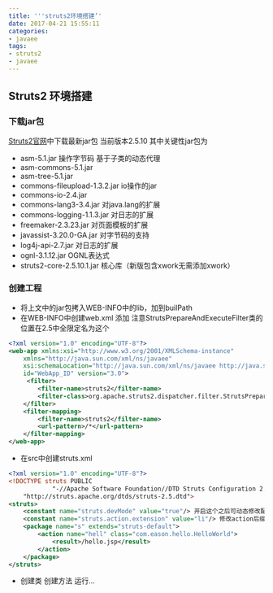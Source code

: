 ```yaml
---
title: '''struts2环境搭建’'
date: 2017-04-21 15:55:11
categories:
- javaee
tags:
- struts2
- javaee
---
```

## Struts2 环境搭建
### 下载jar包
[Struts2官网](https://struts.apache.org/)中下载最新jar包 当前版本2.5.10
其中关键性jar包为
* asm-5.1.jar 操作字节码 基于子类的动态代理
* asm-commons-5.1.jar
* asm-tree-5.1.jar
* commons-fileupload-1.3.2.jar  io操作的jar
* commons-io-2.4.jar
* commons-lang3-3.4.jar   对java.lang的扩展
* commons-logging-1.1.3.jar 对日志的扩展
* freemaker-2.3.23.jar 对页面模板的扩展
* javassist-3.20.0-GA.jar  对字节码的支持
* log4j-api-2.7.jar 对日志的扩展
* ognl-3.1.12.jar OGNL表达式
* struts2-core-2.5.10.1.jar 核心库（新版包含xwork无需添加xwork）

### 创建工程
* 将上文中的jar包拷入WEB-INFO中的lib，加到builPath
* 在WEB-INFO中创建web.xml 添加 注意StrutsPrepareAndExecuteFilter类的位置在2.5中全限定名为这个
```xml
<?xml version="1.0" encoding="UTF-8"?>
<web-app xmlns:xsi="http://www.w3.org/2001/XMLSchema-instance"
	xmlns="http://java.sun.com/xml/ns/javaee"
	xsi:schemaLocation="http://java.sun.com/xml/ns/javaee http://java.sun.com/xml/ns/javaee/web-app_3_0.xsd"
	id="WebApp_ID" version="3.0">
	 <filter>
        <filter-name>struts2</filter-name>
        <filter-class>org.apache.struts2.dispatcher.filter.StrutsPrepareAndExecuteFilter</filter-class>
    </filter>
    <filter-mapping>
        <filter-name>struts2</filter-name>
        <url-pattern>/*</url-pattern>
    </filter-mapping>
</web-app>
```
* 在src中创建struts.xml
```xml
<?xml version="1.0" encoding="UTF-8"?>    
<!DOCTYPE struts PUBLIC    
            "-//Apache Software Foundation//DTD Struts Configuration 2.5//EN"    
    "http://struts.apache.org/dtds/struts-2.5.dtd">
<struts>
	<constant name="struts.devMode" value="true"/> 开启这个之后可动态修改配置
	<constant name="struts.action.extension" value="li"/> 修改action后缀
	<package name="s" extends="struts-default">
		<action name="hell" class="com.eason.hello.HelloWorld">
			<result>/hello.jsp</result>
		</action>
	</package>
</struts>
```
* 创建类 创建方法 运行...

